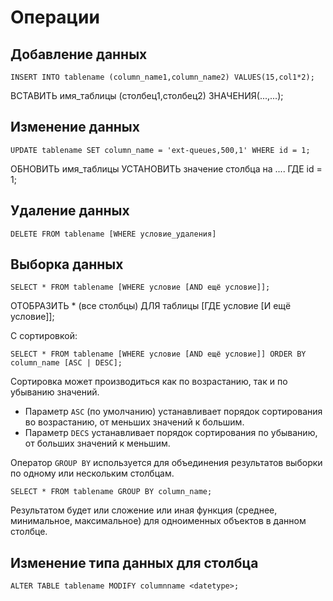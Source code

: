 # Операции

## Добавление данных

```
INSERT INTO tablename (column_name1,column_name2) VALUES(15,col1*2);
```
ВСТАВИТЬ имя_таблицы (столбец1,столбец2) ЗНАЧЕНИЯ(...,...);

## Изменение данных

```
UPDATE tablename SET column_name = 'ext-queues,500,1' WHERE id = 1;
```
ОБНОВИТЬ имя_таблицы УСТАНОВИТЬ значение столбца на .... ГДЕ id = 1;

## Удаление данных

```
DELETE FROM tablename [WHERE условие_удаления]
```

## Выборка данных

```
SELECT * FROM tablename [WHERE условие [AND ещё условие]];
```
ОТОБРАЗИТЬ * (все столбцы) ДЛЯ таблицы [ГДЕ условие [И ещё условие]];

С сортировкой:
```
SELECT * FROM tablename [WHERE условие [AND ещё условие]] ORDER BY column_name [ASC | DESC];
```

Сортировка может производиться как по возрастанию, так и по убыванию значений.

* Параметр `ASC` (по умолчанию) устанавливает порядок сортирования во возрастанию, от меньших значений к большим.
* Параметр `DECS` устанавливает порядок сортирования по убыванию, от больших значений к меньшим.

Оператор `GROUP BY` используется для объединения результатов выборки по одному или нескольким столбцам.

```
SELECT * FROM tablename GROUP BY column_name;
```

Результатом будет или сложение или иная функция (среднее, минимальное, максимальное) для одноименных объектов в данном столбце.

## Изменение типа данных для столбца

```
ALTER TABLE tablename MODIFY columnname <datetype>;
```
